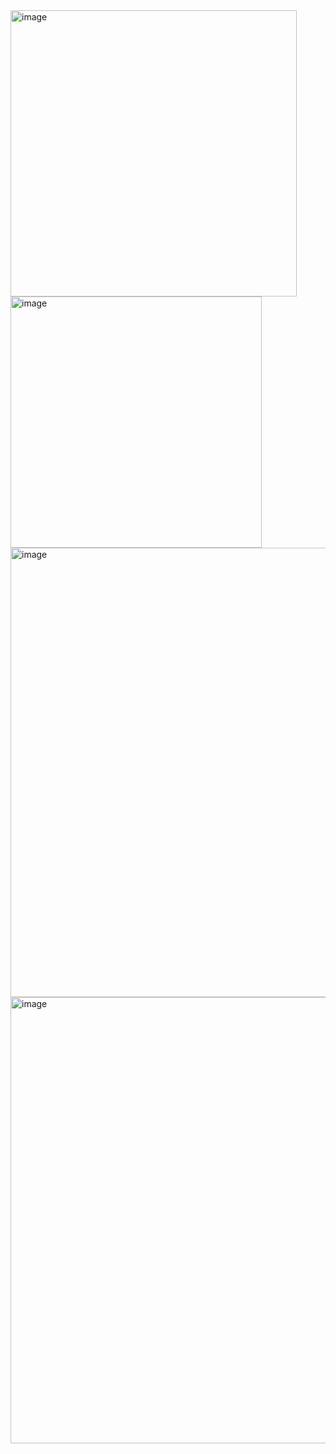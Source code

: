 <img width="458" alt="image" src="https://user-images.githubusercontent.com/26263012/205672789-1524ffcf-8db2-4a54-9de8-15757625c198.png">
<img width="402" alt="image" src="https://user-images.githubusercontent.com/26263012/205673201-a1460558-67c2-4435-93d5-93a9bc157504.png">
<img width="719" alt="image" src="https://user-images.githubusercontent.com/26263012/205673277-66dc9b2a-a7ac-4e84-bf8b-08c337771897.png">
<img width="714" alt="image" src="https://user-images.githubusercontent.com/26263012/205673366-a8668d7b-29cf-400b-8b5c-e26f199c6201.png">

